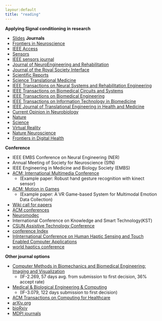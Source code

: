 ```yaml
---
layour:default
title: "reading"
---
```

**Applying Signal conditioning in research**
- [Slides](https://docs.google.com/presentation/d/1yfTiVgG11OJyodFzqhVmtRYBK29Zuum-/edit?usp=sharing&ouid=109460573329931604647&rtpof=true&sd=true)
**Journals**
- [Frontiers in Neuroscience](https://www.frontiersin.org/journals/neuroscience)
- [IEEE Access](https://ieeexplore.ieee.org/xpl/RecentIssue.jsp?punumber=6287639)
- [Sensors](https://www.mdpi.com/journal/sensors)
- [IEEE sensors journal](https://ieeexplore.ieee.org/xpl/RecentIssue.jsp?punumber=7361)
- [Journal of NeuroEngineering and Rehabilitation](https://jneuroengrehab.biomedcentral.com/)
- [Journal of the Royal Society Interface](https://royalsocietypublishing.org/journal/rsif)
- [Scientific Reports](https://www.nature.com/srep/)
- [Science Translational Medicine](https://www.science.org/journal/stm?cookieSet=1)
- [IEEE Transactions on Neural Systems and Rehabilitation Engineering](https://ieeexplore.ieee.org/xpl/RecentIssue.jsp?punumber=7333)
- [IEEE Transactions on Biomedical Circuits and Systems](https://ieeexplore.ieee.org/xpl/RecentIssue.jsp?punumber=4156126)
- [IEEE Transactions on Biomedical Engineering](https://ieeexplore.ieee.org/xpl/RecentIssue.jsp?punumber=10)
- [IEEE Transactions on Information Technology in Biomedicine](https://ieeexplore.ieee.org/xpl/RecentIssue.jsp?punumber=4233)
- [IEEE Journal of Translational Engineering in Health and Medicine](https://www.embs.org/jtehm/)
- [Current Opinion in Neurobiology](https://www.sciencedirect.com/journal/current-opinion-in-neurobiology/vol/76/suppl/C)
- [Nature](https://www.nature.com/)
- [Science](https://www.science.org/)
- [Virtual Reality](https://www.springer.com/journal/10055)
- [Nature Neuroscience](https://www.nature.com/neuro/research-articles)
- [Frontiers in Digital Health](https://www.frontiersin.org/journals/digital-health)


**Conference**
- IEEE EMBS Conference on Neural Engineering (NER)
- Annual Meeting of Society for Neuroscience (SfN)
- IEEE Engineering in Medicine and Biology Society (EMBS)
- [ACM: International Multimedia Conference](https://dl.acm.org/conference/mm)
  - (Example paper: Robust hand gesture recognition with kinect sensor)
- [ACM: Motion in Games](https://dl.acm.org/conference/mig)
  - (Example paper: A VR Game-based System for Multimodal Emotion Data Collection)
- [Wiki call for papers](http://www.wikicfp.com/cfp/)
- [ACM conferences](https://dl.acm.org/conferences)
- [Neuromodec](https://neuromodec.org)
- International Conference on Knowledge and Smart Technology(KST)
- [CSUN Assistive Technology Conference](https://www.csun.edu/cod/conference/sessions/index.php/)
- [conference Index](https://conferenceindex.org/)
- [InInternational Conference on Human Haptic Sensing and Touch Enabled Computer Applications](https://link.springer.com/conference/eurohaptics)
- [world haptics conference](https://2021.worldhaptics.org/)

**Other journal options**
- [Computer Methods in Biomechanics and Biomedical Engineering: Imaging and Visualization](https://www.tandfonline.com/action/journalInformation?show=journalMetrics&journalCode=tciv20)
  - (IF-2.269, 57 days avg. from submission to first decision, 36% accept rate)
- [Medical & Biological Engineering & Computing](https://www.springer.com/journal/11517)
  - (IF-3.079, 122 days submission to first decision)
- [ACM Transactions on Computing for Healthcare](https://dl.acm.org/journal/health)
- [arXiv.org](https://arxiv.org/)
- [bioRxiv](https://www.biorxiv.org/)
- [MDPI journals](https://www.mdpi.com/about/journals)
